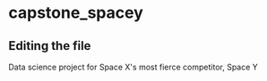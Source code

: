 # capstone_spacey

## Editing the file

Data science project for Space X's most fierce competitor, Space Y
